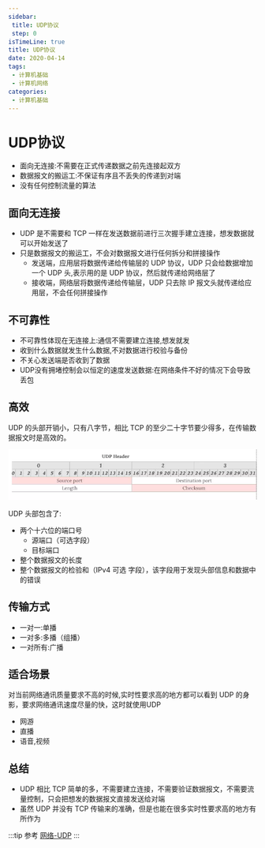 ```yaml
---
sidebar:
 title: UDP协议
 step: 0
isTimeLine: true
title: UDP协议
date: 2020-04-14
tags:
 - 计算机基础
 - 计算机网络
categories:
 - 计算机基础
---
```

# UDP协议

* 面向无连接:不需要在正式传递数据之前先连接起双方
* 数据报文的搬运工:不保证有序且不丢失的传递到对端
* 没有任何控制流量的算法

## 面向无连接
* UDP 是不需要和 TCP 一样在发送数据前进行三次握手建立连接，想发数据就可以开始发送了
* 只是数据报文的搬运工，不会对数据报文进行任何拆分和拼接操作
  * 发送端，应用层将数据传递给传输层的 UDP 协议，UDP 只会给数据增加一个 UDP 头,表示用的是 UDP 协议，然后就传递给网络层了
  * 接收端，网络层将数据传递给传输层，UDP 只去除 IP 报文头就传递给应用层，不会任何拼接操作

## 不可靠性
* 不可靠性体现在无连接上:通信不需要建立连接,想发就发
* 收到什么数据就发生什么数据,不对数据进行校验与备份
* 不关心发送端是否收到了数据
* UDP没有拥堵控制会以恒定的速度发送数据:在网络条件不好的情况下会导致丢包

## 高效
UDP 的头部开销小，只有八字节，相比 TCP 的至少二十字节要少得多，在传输数据报文时是高效的。

![图片](udp\MTU4MzIyMDM3OTg1MA==583220379850)

UDP 头部包含了:
* 两个十六位的端口号
  * 源端口（可选字段）
  * 目标端口
* 整个数据报文的长度
* 整个数据报文的检验和（IPv4 可选 字段），该字段用于发现头部信息和数据中的错误

## 传输方式
* 一对一:单播
* 一对多:多播（组播）
* 一对所有:广播

## 适合场景
对当前网络通讯质量要求不高的时候,实时性要求高的地方都可以看到 UDP 的身影，要求网络通讯速度尽量的快，这时就使用UDP
* 网游
* 直播
* 语音,视频

## 总结
* UDP 相比 TCP 简单的多，不需要建立连接，不需要验证数据报文，不需要流量控制，只会把想发的数据报文直接发送给对端
* 虽然 UDP 并没有 TCP 传输来的准确，但是也能在很多实时性要求高的地方有所作为

:::tip 参考
[网络-UDP](https://yuchengkai.cn/docs/cs/#udp)
:::

